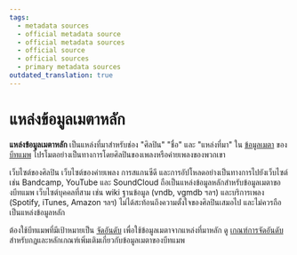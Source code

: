 ```yaml
---
tags:
  - metadata sources
  - official metadata source
  - official metadata sources
  - official source
  - official sources
  - primary metadata sources
outdated_translation: true
---
```


# แหล่งข้อมูลเมตาหลัก

**แหล่งข้อมูลเมตาหลัก** เป็นแหล่งที่มาสำหรับช่อง "ศิลปิน" "ชื่อ" และ "แหล่งที่มา" ใน [ข้อมูลเมตา](/wiki/Client/Beatmap_editor/Song_setup#song-and-map-metadata) ของ [บีทแมพ](/wiki/Beatmap) โปรโมตอย่างเป็นทางการโดยศิลปินของเพลงหรือค่ายเพลงของพวกเขา

เว็บไซต์ของศิลปิน เว็บไซต์ของค่ายเพลง การสแกนซีดี และการอัปโหลดอย่างเป็นทางการไปยังเว็บไซต์ เช่น Bandcamp, YouTube และ SoundCloud ถือเป็นแหล่งข้อมูลหลักสำหรับข้อมูลเมตาของบีทแมพ เว็บไซต์บุคคลที่สาม เช่น wiki ฐานข้อมูล (vndb, vgmdb ฯลฯ) และบริการเพลง (Spotify, iTunes, Amazon ฯลฯ) ไม่ได้สะท้อนถึงความตั้งใจของศิลปินเสมอไป และไม่ควรถือเป็นแหล่งข้อมูลหลัก

ต้องใช้บีทแมพที่มีเป้าหมายเป็น [จัดอันดับ](/wiki/Beatmap/Category#จัดอันดับ) เพื่อใช้ข้อมูลเมตาจากแหล่งที่มาหลัก ดู [เกณฑ์การจัดอันดับ](/wiki/Ranking_criteria#metadata) สำหรับกฎและหลักเกณฑ์เพิ่มเติมเกี่ยวกับข้อมูลเมตาของบีทแมพ
